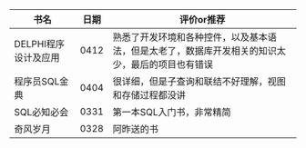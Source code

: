 书名|日期|评价or推荐
--|--|--
DELPHI程序设计及应用|0412|熟悉了开发环境和各种控件，以及基本语法，但是太老了，数据库开发相关的知识太少，最后的项目也有错误
程序员SQL金典|0404|很详细，但是子查询和联结不好理解，视图和存储过程都没讲
SQL必知必会|0331|第一本SQL入门书，非常精简
奇风岁月|0328|阿昨送的书